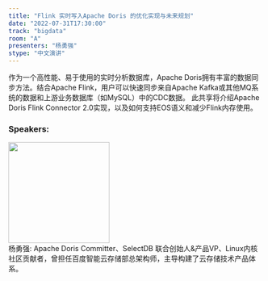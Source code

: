```yaml
---
title: "Flink 实时写入Apache Doris 的优化实现与未来规划"
date: "2022-07-31T17:30:00"
track: "bigdata"
room: "A"
presenters: "杨勇强"
stype: "中文演讲"
---
```

作为一个高性能、易于使用的实时分析数据库，Apache Doris拥有丰富的数据同步方法。结合Apache Flink，用户可以快速同步来自Apache Kafka或其他MQ系统的数据和上游业务数据库（如MySQL）中的CDC数据。
此共享将介绍Apache Doris Flink Connector 2.0实现，以及如何支持EOS语义和减少Flink内存使用。
 ### Speakers: 
 <img src="images/speaker/1218.png" width="200" /><br>杨勇强: Apache Doris Committer、SelectDB 联合创始人&产品VP、Linux内核社区贡献者，曾担任百度智能云存储部总架构师，主导构建了云存储技术产品体系。

 
